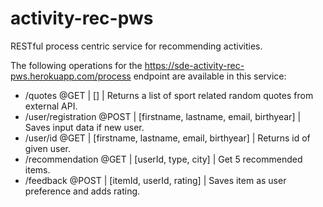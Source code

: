 # activity-rec-pws
RESTful process centric service for recommending activities.

The following operations for the https://sde-activity-rec-pws.herokuapp.com/process endpoint are available in this service:

- /quotes @GET | [] | Returns a list of sport related random quotes from external API.
- /user/registration @POST | [firstname, lastname, email, birthyear] | Saves input data if new user.
- /user/id @GET | [firstname, lastname, email, birthyear] | Returns id of given user.
- /recommendation @GET | [userId, type, city] | Get 5 recommended items.
- /feedback @POST | [itemId, userId, rating] | Saves item as user preference and adds rating.